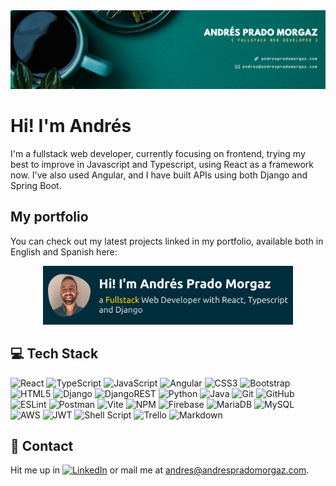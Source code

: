 <!--
- 🔭 I’m currently working on ...
- 🌱 I’m currently learning ...
- 👯 I’m looking to collaborate on ...
- 🤔 I’m looking for help with ...
- 💬 Ask me about ...
- 📫 How to reach me: ...
- 😄 Pronouns: ...
- ⚡ Fun fact: ...
-->

<img src="/assets/banner.png">

# Hi! I'm Andrés
I'm a fullstack web developer, currently focusing on frontend, trying my best to improve in Javascript and Typescript, using React as a framework now. I've also used Angular, and I have built APIs using both Django and Spring Boot.
## My portfolio
You can check out my latest projects linked in my portfolio, available both in English and Spanish here:
<p align="center">
    <a href="https://andrespradomorgaz.com" ><img src="/assets/portfolio.png" height="auto" width="400px"></a>
</p>

## 💻 Tech Stack
![React](https://img.shields.io/badge/react-%2320232a.svg?logo=react&logoColor=%2361DAFB)
![TypeScript](https://img.shields.io/badge/typescript-%23007ACC.svg?logo=typescript&logoColor=white)
![JavaScript](https://img.shields.io/badge/javascript-%23323330.svg?logo=javascript&logoColor=%23F7DF1E)
![Angular](https://img.shields.io/badge/angular-%23DD0031.svg?logo=angular&logoColor=white)
![CSS3](https://img.shields.io/badge/css3-%231572B6.svg?logo=css3&logoColor=white)
![Bootstrap](https://img.shields.io/badge/bootstrap-%238511FA.svg?logo=bootstrap&logoColor=white)
![HTML5](https://img.shields.io/badge/html5-%23E34F26.svg?logo=html5&logoColor=white)
![Django](https://img.shields.io/badge/django-%23092E20.svg?logo=django&logoColor=white)
![DjangoREST](https://img.shields.io/badge/DJANGO-REST-ff1709?logo=django&logoColor=white&color=ff1709&labelColor=gray)
![Python](https://img.shields.io/badge/python-3670A0?logo=python&logoColor=ffdd54)
![Java](https://img.shields.io/badge/java-%23ED8B00.svg?logo=openjdk&logoColor=white)
![Git](https://img.shields.io/badge/git-%23F05033.svg?logo=git&logoColor=white)
![GitHub](https://img.shields.io/badge/github-%23121011.svg?logo=github&logoColor=white)
![ESLint](https://img.shields.io/badge/ESLint-4B3263?logo=eslint&logoColor=white)
![Postman](https://img.shields.io/badge/Postman-FF6C37?logo=postman&logoColor=white)
![Vite](https://img.shields.io/badge/vite-%23646CFF.svg?logo=vite&logoColor=white)
![NPM](https://img.shields.io/badge/NPM-%23CB3837.svg?logo=npm&logoColor=white)
![Firebase](https://img.shields.io/badge/firebase-a08021?logo=firebase&logoColor=ffcd34)
![MariaDB](https://img.shields.io/badge/MariaDB-003545?logo=mariadb&logoColor=white)
![MySQL](https://img.shields.io/badge/mysql-4479A1.svg?logo=mysql&logoColor=white)
![AWS](https://img.shields.io/badge/AWS-%23FF9900.svg?logo=amazon-aws&logoColor=white)
![JWT](https://img.shields.io/badge/JWT-black?logo=JSON%20web%20tokens)
![Shell Script](https://img.shields.io/badge/shell_script-%23121011.svg?logo=gnu-bash&logoColor=white)
![Trello](https://img.shields.io/badge/Trello-%23026AA7.svg?logo=Trello&logoColor=white)
![Markdown](https://img.shields.io/badge/markdown-%23000000.svg?logo=markdown&logoColor=white)

## 💬 Contact
Hit me up in [![LinkedIn](https://img.shields.io/badge/LinkedIn-%230077B5.svg?logo=linkedin&logoColor=white)](https://linkedin.com/in/apradomorgaz) or mail me at <a href="mailto:andres@andrespradomorgaz.com">andres@andrespradomorgaz.com</a>.